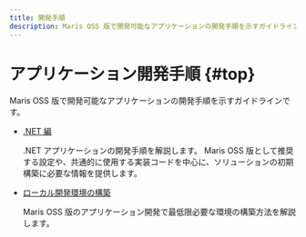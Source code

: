 ```yaml
---
title: 開発手順
description: Maris OSS 版で開発可能なアプリケーションの開発手順を示すガイドラインです。
---
```


# アプリケーション開発手順 {#top}

Maris OSS 版で開発可能なアプリケーションの開発手順を示すガイドラインです。

- [.NET 編](./dotnet/index.md)

    .NET アプリケーションの開発手順を解説します。
    Maris OSS 版として推奨する設定や、共通的に使用する実装コードを中心に、ソリューションの初期構築に必要な情報を提供します。

- [ローカル開発環境の構築](./local-environment/index.md)

    Maris OSS 版のアプリケーション開発で最低限必要な環境の構築方法を解説します。
